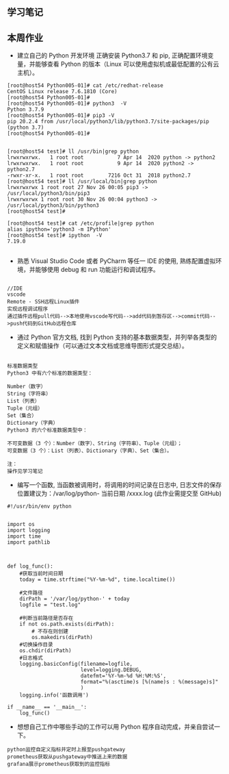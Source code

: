 ## 学习笔记





## 本周作业

- 建立自己的 Python 开发环境
正确安装 Python3.7 和 pip, 正确配置环境变量，并能够查看 Python 的版本（Linux 可以使用虚拟机或最低配置的公有云主机）。
```
[root@host54 Python005-01]# cat /etc/redhat-release 
CentOS Linux release 7.6.1810 (Core) 
[root@host54 Python005-01]# 
[root@host54 Python005-01]# python3  -V
Python 3.7.9
[root@host54 Python005-01]# pip3 -V
pip 20.2.4 from /usr/local/python3/lib/python3.7/site-packages/pip (python 3.7)
[root@host54 Python005-01]# 


[root@host54 test]# ll /usr/bin|grep python
lrwxrwxrwx.   1 root root           7 Apr 14  2020 python -> python2
lrwxrwxrwx.   1 root root           9 Apr 14  2020 python2 -> python2.7
-rwxr-xr-x.   1 root root        7216 Oct 31  2018 python2.7
[root@host54 test]# ll /usr/local/bin|grep python
lrwxrwxrwx 1 root root 27 Nov 26 00:05 pip3 -> /usr/local/python3/bin/pip3
lrwxrwxrwx 1 root root 30 Nov 26 00:04 python3 -> /usr/local/python3/bin/python3
[root@host54 test]#

[root@host54 test]# cat /etc/profile|grep python
alias ipython='python3 -m IPython'
[root@host54 test]# ipython  -V
7.19.0


```



- 熟悉 Visual Studio Code 或者 PyCharm 等任一 IDE 的使用, 熟练配置虚拟环境，并能够使用 debug 和 run 功能运行和调试程序。
```

//IDE
vscode
Remote - SSH远程Linux插件
实现远程调试程序
通过插件远程pull代码-->本地使用vscode写代码-->add代码到暂存区-->commit代码-->push代码到GitHub远程仓库

```


- 通过 Python 官方文档, 找到 Python 支持的基本数据类型，并列举各类型的定义和赋值操作（可以通过文本文档或思维导图形式提交总结）。
```

标准数据类型
Python3 中有六个标准的数据类型：

Number（数字）
String（字符串）
List（列表）
Tuple（元组）
Set（集合）
Dictionary（字典）
Python3 的六个标准数据类型中：

不可变数据（3 个）：Number（数字）、String（字符串）、Tuple（元组）；
可变数据（3 个）：List（列表）、Dictionary（字典）、Set（集合）。

注：
操作见学习笔记

```

- 编写一个函数, 当函数被调用时，将调用的时间记录在日志中, 日志文件的保存位置建议为：/var/log/python- 当前日期 /xxxx.log (此作业需提交至 GitHub)
```
#!/usr/bin/env python


import os
import logging
import time
import pathlib



def log_func():
    #获取当前时间日期
    today = time.strftime("%Y-%m-%d", time.localtime())
    
    #文件路径
    dirPath = '/var/log/python-' + today
    logfile = "test.log"
    
    #判断当前路径是否存在
    if not os.path.exists(dirPath):
        # 不存在则创建
        os.makedirs(dirPath)
    #切换操作目录
    os.chdir(dirPath)
    #日志格式
    logging.basicConfig(filename=logfile,
                        level=logging.DEBUG,
                        datefmt='%Y-%m-%d %H:%M:%S',
                        format="%(asctime)s [%(name)s : %(message)s]"
                        )
    logging.info('函数调用')
    
if __name__ == '__main__':
    log_func()

```



- 想想自己工作中哪些手动的工作可以用 Python 程序自动完成，并亲自尝试一下。
```
python监控自定义指标并定时上报至pushgateway
prometheus获取从pushgateway中推送上来的数据
grafana展示prometheus获取到的监控指标


```

